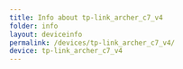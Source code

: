```yaml
---
title: Info about tp-link_archer_c7_v4
folder: info
layout: deviceinfo
permalink: /devices/tp-link_archer_c7_v4/
device: tp-link_archer_c7_v4
---
```

